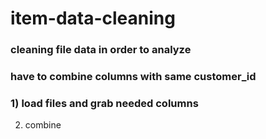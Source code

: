 # item-data-cleaning

### cleaning file data in order to analyze 

### have to combine columns with same customer_id

### 1) load files and grab needed columns
2) combine 